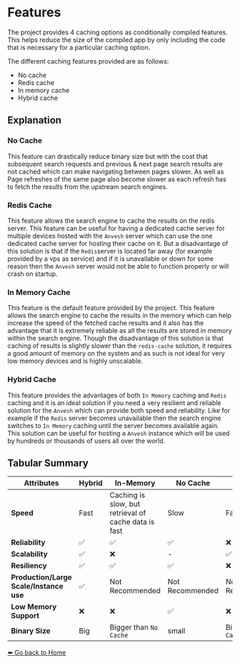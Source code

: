 # Features 

The project provides 4 caching options as conditionally compiled features. This helps reduce the size of the compiled app by only including the code that is necessary for a particular caching option. 

The different caching features provided are as follows: 
- No cache
- Redis cache
- In memory cache
- Hybrid cache

## Explanation

### No Cache 

This feature can drastically reduce binary size but with the cost that subsequent search requests and previous & next page search results are not cached which can make navigating between pages slower. As well as Page refreshes of the same page also become slower as each refresh has to fetch the results from the upstream search engines. 

### Redis Cache

This feature allows the search engine to cache the results on the redis server. This feature can be useful for having a dedicated cache server for multiple devices hosted with the `Anvesh` server which can use the one dedicated cache server for hosting their cache on it. But a disadvantage of this solution is that if the `Redis`server is located far away (for example provided by a vps as service) and if it is unavailable or down for some reason then the `Anvesh` server would not be able to function properly or will crash on startup.

### In Memory Cache 

This feature is the default feature provided by the project. This feature allows the search engine to cache the results in the memory which can help increase the speed of the fetched cache results and it also has the advantage that it is extremely reliable as all the results are stored in memory within the search engine. Though the disadvantage of this solution is that caching of results is slightly slower than the `redis-cache` solution, it requires a good amount of memory on the system and as such is not ideal for very low memory devices and is highly unscalable.

### Hybrid Cache

This feature provides the advantages of both `In Memory` caching and `Redis` caching and it is an ideal solution if you need a very resilient and reliable solution for the `Anvesh` which can provide both speed and reliability. Like for example if the `Redis` server becomes unavailable then the search engine switches to `In Memory` caching until the server becomes available again. This solution can be useful for hosting a `Anvesh` instance which will be used by hundreds or thousands of users all over the world.

## Tabular Summary 


| **Attributes**                          | **Hybrid** | **In-Memory**                                        | **No Cache**    | **Redis**              |
|-----------------------------------------|------------|------------------------------------------------------|-----------------|------------------------|
| **Speed**                               | Fast       | Caching is slow, but retrieval of cache data is fast | Slow            | Fastest                |
| **Reliability**                         | ✅          | ✅                                                    | ✅               | ❌                      |
| **Scalability**                         | ✅          | ❌                                                    | -               | ✅                      |
| **Resiliency**                          | ✅          | ✅                                                    | ✅               | ❌                      |
| **Production/Large Scale/Instance use** | ✅          | Not Recommended                                      | Not Recommended | Not Recommended        |
| **Low Memory Support**                  | ❌          | ❌                                                    | ✅               | ❌                      |
| **Binary Size**                         | Big        | Bigger than `No Cache`                               | small           | Bigger than `No Cache` |

[⬅️ Go back to Home](./README.md)
